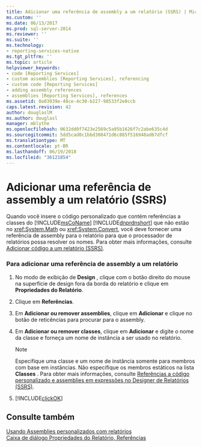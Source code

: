 ```yaml
---
title: Adicionar uma referência de assembly a um relatório (SSRS) | Microsoft Docs
ms.custom: ''
ms.date: 06/13/2017
ms.prod: sql-server-2014
ms.reviewer: ''
ms.suite: ''
ms.technology:
- reporting-services-native
ms.tgt_pltfrm: ''
ms.topic: article
helpviewer_keywords:
- code [Reporting Services]
- custom assemblies [Reporting Services], referencing
- custom code [Reporting Services]
- adding assembly references
- assemblies [Reporting Services], references
ms.assetid: 0a03939e-48ce-4c30-b227-98533f2e0ccb
caps.latest.revision: 42
author: douglaslM
ms.author: douglasl
manager: mblythe
ms.openlocfilehash: 0632dd0f7423e2569c5a95b1626f7c2abe635c4d
ms.sourcegitcommit: 5dd5cad0c1bbd308471d6c885f516948ad67dfcf
ms.translationtype: MT
ms.contentlocale: pt-BR
ms.lasthandoff: 06/19/2018
ms.locfileid: "36121854"
---
```

# <a name="add-an-assembly-reference-to-a-report-ssrs"></a>Adicionar uma referência de assembly a um relatório (SSRS)
  Quando você insere o código personalizado que contém referências a classes do [!INCLUDE[msCoName](../../includes/msconame-md.md)] [!INCLUDE[dnprdnshort](../../includes/dnprdnshort-md.md)] que não estão no <xref:System.Math> ou <xref:System.Convert>, você deve fornecer uma referência de assembly para o relatório para que o processador de relatórios possa resolver os nomes. Para obter mais informações, consulte [Adicionar código a um relatório &#40;SSRS&#41;](add-code-to-a-report-ssrs.md).  
  
### <a name="to-add-an-assembly-reference-to-a-report"></a>Para adicionar uma referência de assembly a um relatório  
  
1.  No modo de exibição de **Design** , clique com o botão direito do mouse na superfície de design fora da borda do relatório e clique em **Propriedades do Relatório**.  
  
2.  Clique em **Referências**.  
  
3.  Em **Adicionar ou remover assemblies**, clique em **Adicionar** e clique no botão de reticências para procurar para o assembly.  
  
4.  Em **Adicionar ou remover classes**, clique em **Adicionar** e digite o nome da classe e forneça um nome de instância a ser usado no relatório.  
  
    > [!NOTE]  
    >  Especifique uma classe e um nome de instância somente para membros com base em instâncias. Não especifique os membros estáticos na lista **Classes** . Para obter mais informações, consulte [Referências a código personalizado e assemblies em expressões no Designer de Relatórios &#40;SSRS&#41;](custom-code-and-assembly-references-in-expressions-in-report-designer-ssrs.md).  
  
5.  [!INCLUDE[clickOK](../../includes/clickok-md.md)]  
  
## <a name="see-also"></a>Consulte também  
 [Usando Assemblies personalizados com relatórios](../custom-assemblies/using-custom-assemblies-with-reports.md)   
 [Caixa de diálogo Propriedades do Relatório, Referências](../report-properties-dialog-box-references.md)  
  
  